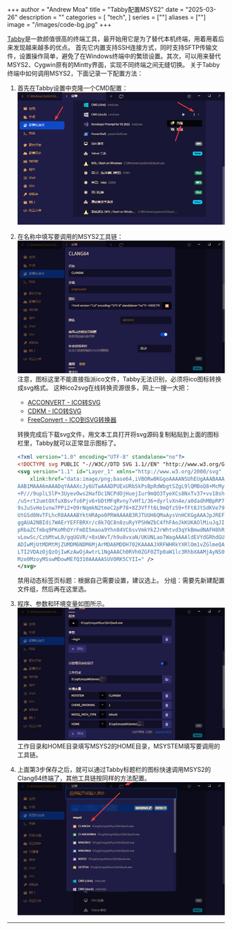 +++
author = "Andrew Moa"
title = "Tabby配置MSYS2"
date = "2025-03-26"
description = ""
categories = [
    "tech",
]
series = [""]
aliases = [""]
image = "/images/code-bg.jpg"
+++


[Tabby](https://tabby.sh/)是一款颜值很高的终端工具，最开始用它是为了替代本机终端，用着用着后来发现越来越多的优点。
首先它内置支持SSH连接方式，同时支持SFTP传输文件，设置操作简单，避免了在Windows终端中的繁琐设置。其次，可以用来替代MSYS2、Cygwin原有的Mintty界面，实现不同终端之间无缝切换。
关于Tabby终端中如何调用MSYS2，下面记录一下配置方法：

1. 首先在Tabby设置中克隆一个CMD配置：
	![d3078fcb85ac34f312416cd671b2cb58.png](./images/d3078fcb85ac34f312416cd671b2cb58.png)

2. 在名称中填写要调用的MSYS2工具链：
	![462779a7512334158043be9cbd1a265c.png](./images/462779a7512334158043be9cbd1a265c.png)
	注意，图标这里不能直接指派ico文件，Tabby无法识别，必须将ico图标转换成svg格式。
	这种ico2svg在线转换资源很多，网上一搜一大把：
	 - [ACCONVERT - ICO转SVG](https://www.aconvert.com/cn/image/ico-to-svg/)
	 - [CDKM - ICO转SVG](https://cdkm.com/cn/ico-to-svg)
	 - [FreeConvert - ICO到SVG转换器 ](https://www.freeconvert.com/zh/ico-to-svg)
	   
	转换完成后下载svg文件，用文本工具打开将svg源码复制粘贴到上面的图标栏里，Tabby就可以正常显示图标了。
	```svg
	<?xml version="1.0" encoding="UTF-8" standalone="no"?>
	<!DOCTYPE svg PUBLIC "-//W3C//DTD SVG 1.1//EN" "http://www.w3.org/Graphics/SVG/1.1/DTD/svg11.dtd">
	<svg version="1.1" id="Layer_1" xmlns="http://www.w3.org/2000/svg" xmlns:xlink="http://www.w3.org/1999/xlink" x="0px" y="0px" width="16px" height="16px" viewBox="0 0 16 16" enable-background="new 0 0 16 16" xml:space="preserve">  <image id="image0" width="16" height="16" x="0" y="0"
	    xlink:href="data:image/png;base64,iVBORw0KGgoAAAANSUhEUgAAABAAAAAQCAMAAAAoLQ9TAAAAIGNIUk0AAHomAACAhAAA+gAAAIDo
	AAB1MAAA6mAAADqYAAAXcJy6UTwAAADPUExURb5kPsBpRdWbgtSZgL9lQMBoQ8+McMyEZsJuS/36
	+P///9uplL5lP+3UyevOws2HafDc1NCPdOjHuejIur9mQO3TyeXCs8NxTv37+vv18sh7W8h8XP/+
	/uS+rt2umtOXfuXBsvfs6Pjv6+bDtMFqRvny7vHf1/36+dyrlvXn4e/a0dadhMBpRP79/f7+/fz4
	9sJuSvHe1vnw7PPi2+O9rNqmkN2tmeC2pP78+8Z3Vfft6L9mQfz59+fFt8JtSdKVe79nQsuDZcV0
	UtGSd8NvTFLhcR8AAAABYktHRApo0PRWAAAAB3RJTUUH6QMaAysVnHCKGgAAAJpJREFUGNONj1cS
	ggAUA2NBIdi7WAErYEFFBRXr/c8k7QC8n8zuRyYPSHWZbC4fhFAoJkKUKAOlMiuJqJI1oE42EtEk
	pRbaZCfmbq9PKoMhOYrFmDI5maoa9Yhn84VC6svVmkYkZJrWhtvd3qYkBmwdNAFH8hR2O4FweAYu
	vLowSc/CzbMtwL0/gqUGVR/+8xUWvT/h9u8vxaN/UKUNLao7WagAAAAldEVYdGRhdGU6Y3JlYXRl
	ADIwMjUtMDMtMjZUMDM6NDM6MjArMDA6MDDH702KAAAAJXRFWHRkYXRlOm1vZGlmeQAyMDI1LTAz
	LTI2VDAzOjQzOjIwKzAwOjAwtrL1NgAAACh0RVh0ZGF0ZTp0aW1lc3RhbXAAMjAyNS0wMy0yNlQw
	Mzo0MzoyMSswMDowMEfQ310AAAAASUVORK5CYII=" />
	</svg>
	```
	禁用动态标签页标题：根据自己需要设置，建议选上。
	分组：需要先新建配置文件组，然后再在这里选。

3. 程序、参数和环境变量如图所示。
	![3d0df91731d21b5ff1106c8dcdb927ff.png](./images/3d0df91731d21b5ff1106c8dcdb927ff.png)
	工作目录和HOME目录填写MSYS2的HOME目录，MSYSTEM填写要调用的工具链。

4. 上面第3步保存之后，就可以通过Tabby标题栏的图标快速调用MSYS2的Clang64终端了，其他工具链按同样的方法配置。
	![1b2105682c9dbbeb3e58d7bc9fb5d6ca.png](./images/1b2105682c9dbbeb3e58d7bc9fb5d6ca.png)

---
   
